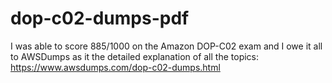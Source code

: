 # dop-c02-dumps-pdf
I was able to score 885/1000 on the Amazon DOP-C02 exam and I owe it all to AWSDumps as it the detailed explanation of all the topics: https://www.awsdumps.com/dop-c02-dumps.html

